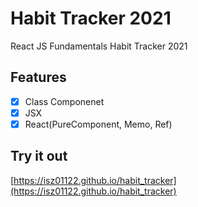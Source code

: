 # Habit Tracker 2021

React JS Fundamentals Habit Tracker 2021

## Features

- [x] Class Componenet
- [x] JSX
- [x] React(PureComponent, Memo, Ref)

## Try it out

[https://isz01122.github.io/habit_tracker](https://isz01122.github.io/habit_tracker)
